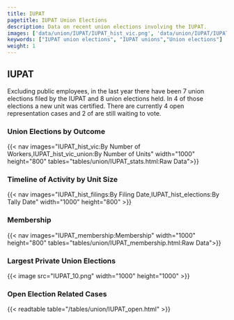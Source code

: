 ```yaml
---
title: IUPAT
pagetitle: IUPAT Union Elections
description: Data on recent union elections involving the IUPAT.
images: ['data/union/IUPAT/IUPAT_hist_vic.png', 'data/union/IUPAT/IUPAT_hist_size.png', 'data/union/IUPAT/IUPAT_10.png']
keywords: ["IUPAT union elections", "IUPAT unions","Union elections"]
weight: 1
---
```

##  IUPAT

Excluding public employees, in the last year there have been 7 union elections filed by the IUPAT and 8 union elections held. In 4 of those elections a new unit was certified. There are currently 4 open representation cases and 2 of are still waiting to vote.

### Union Elections by Outcome
{{< nav images="IUPAT_hist_vic:By Number of Workers,IUPAT_hist_vic_union:By Number of Units" width="1000" height="800" tables="tables/union/IUPAT_stats.html:Raw Data">}}

### Timeline of Activity by Unit Size
{{< nav images="IUPAT_hist_filings:By Filing Date,IUPAT_hist_elections:By Tally Date" width="1000" height="800" >}}

### Membership
{{< nav images="IUPAT_membership:Membership" width="1000" height="800" tables="tables/union/IUPAT_membership.html:Raw Data">}}

### Largest Private Union Elections
{{< image src="IUPAT_10.png" width="1000" height="1000"  >}}

### Open Election Related Cases
{{< readtable table="/tables/union/IUPAT_open.html" >}}

